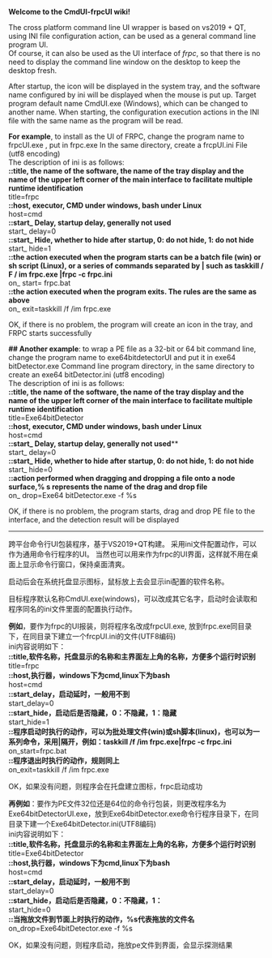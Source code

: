 **Welcome to the CmdUI-frpcUI wiki!**

The cross platform command line UI wrapper is based on vs2019 + QT, using INI file configuration action, can be used as a general command line program UI.  
Of course, it can also be used as the UI interface of *frpc*, so that there is no need to display the command line window on the desktop to keep the desktop fresh.

After startup, the icon will be displayed in the system tray, and the software name configured by ini will be displayed when the mouse is put up.
Target program default name CmdUI.exe (Windows), which can be changed to another name. When starting, the configuration execution actions in the INI file with the same name as the program will be read.

**For example**, to install as the UI of FRPC, change the program name to frpcUI.exe , put in frpc.exe In the same directory, create a frcpUI.ini File (utf8 encoding)  
The description of ini is as follows:  
**::title, the name of the software, the name of the tray display and the name of the upper left corner of the main interface to facilitate multiple runtime identification**  
title=frpc  
**::host, executor, CMD under windows, bash under Linux**  
host=cmd  
**::start_ Delay, startup delay, generally not used**  
start_ delay=0  
**::start_ Hide, whether to hide after startup, 0: do not hide, 1: do not hide**  
start_ hide=1  
**::the action executed when the program starts can be a batch file (win) or sh script (Linux), or a series of commands separated by | such as taskkill / F / im frpc.exe |frpc -c  frpc.ini**  
on_ start= frpc.bat  
**::the action executed when the program exits. The rules are the same as above**  
on_ exit=taskkill /f /im  frpc.exe  

OK, if there is no problem, the program will create an icon in the tray, and FRPC starts successfully  

**## Another example**: to wrap a PE file as a 32-bit or 64 bit command line, change the program name to exe64bitdetectorUI and put it in exe64 bitDetector.exe Command line program directory, in the same directory to create an exe64 bitDetector.ini (utf8 encoding)  
The description of ini is as follows:  
**::title, the name of the software, the name of the tray display and the name of the upper left corner of the main interface to facilitate multiple runtime identification**  
title=Exe64bitDetector  
**::host, executor, CMD under windows, bash under Linux**  
host=cmd  
**::start_ Delay, startup delay, generally not used****  
start_ delay=0  
**::start_ Hide, whether to hide after startup, 0: do not hide, 1: do not hide**  
start_ hide=0  
**::action performed when dragging and dropping a file onto a node surface,% s represents the name of the drag and drop file**  
on_ drop=Exe64 bitDetector.exe  -f %s  

OK, if there is no problem, the program starts, drag and drop PE file to the interface, and the detection result will be displayed

--------------------------------------------------------------------------------------------------------------------------------

跨平台命令行UI包装程序，基于VS2019+QT构建。
采用ini文件配置动作，可以作为通用命令行程序的UI。
当然也可以用来作为frpc的UI界面，这样就不用在桌面上显示命令行窗口，保持桌面清爽。

启动后会在系统托盘显示图标，鼠标放上去会显示ini配置的软件名称。

目标程序默认名称CmdUI.exe(windows)，可以改成其它名字，启动时会读取和程序同名的ini文件里面的配置执行动作。

**例如**，要作为frpc的UI报装，则将程序名改成frpcUI.exe, 放到frpc.exe同目录下，在同目录下建立一个frcpUI.ini的文件(UTF8编码)  
ini内容说明如下：  
**::title,软件名称，托盘显示的名称和主界面左上角的名称，方便多个运行时识别**  
title=frpc  
**::host,执行器，windows下为cmd,linux下为bash**  
host=cmd  
**::start_delay，启动延时，一般用不到**  
start_delay=0  
**::start_hide，启动后是否隐藏，0：不隐藏，1：隐藏**  
start_hide=1  
**::程序启动时执行的动作，可以为批处理文件(win)或sh脚本(linux)，也可以为一系列命令，采用|隔开，例如：taskkill /f /im frpc.exe|frpc -c frpc.ini**  
on_start=frpc.bat  
**::程序退出时执行的动作，规则同上**  
on_exit=taskkill /f /im frpc.exe  

OK，如果没有问题，则程序会在托盘建立图标，frpc启动成功  

**再例如**：要作为PE文件32位还是64位的命令行包装，则更改程序名为Exe64bitDetectorUI.exe，放到Exe64bitDetector.exe命令行程序目录下，在同目录下建一个Exe64bitDetector.ini(UTF8编码)  
ini内容说明如下：  
**::title,软件名称，托盘显示的名称和主界面左上角的名称，方便多个运行时识别**  
title=Exe64bitDetector  
**::host,执行器，windows下为cmd,linux下为bash**  
host=cmd  
**::start_delay，启动延时，一般用不到**  
start_delay=0  
**::start_hide，启动后是否隐藏，0：不隐藏，1：**  
start_hide=0  
**::当拖放文件到节面上时执行的动作，%s代表拖放的文件名**  
on_drop=Exe64bitDetector.exe -f %s  

OK，如果没有问题，则程序启动，拖放pe文件到界面，会显示探测结果
